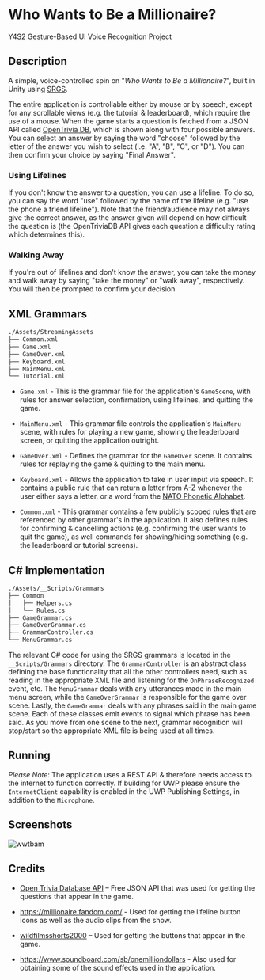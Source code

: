# Who Wants to Be a Millionaire?

Y4S2 Gesture-Based UI Voice Recognition Project

## Description

A simple, voice-controlled spin on "*Who Wants to Be a Millionaire?*", built in Unity using [SRGS](https://www.w3.org/TR/speech-grammar/).

The entire application is controllable either by mouse or by speech, except for any scrollable views (e.g. the tutorial & leaderboard), which require the use of a mouse. When the game starts a question is fetched from a JSON API called [OpenTrivia DB](https://opentdb.com/api_config.php), which is shown along with four possible answers. You can select an answer by saying the word "choose" followed by the letter of the answer you wish to select (i.e. "A", "B", "C", or "D"). You can then confirm your choice by saying "Final Answer".

### Using Lifelines

If you don't know the answer to a question, you can use a lifeline. To do so, you can say the word "use" followed by the name of the lifeline (e.g. "use the phone a friend lifeline"). Note that the friend/audience may not always give the correct answer, as the answer given will depend on how difficult the question is (the OpenTriviaDB API gives each question a difficulty rating which determines this).

### Walking Away

If you're out of lifelines and don't know the answer, you can take the money and walk away by saying "take the money" or "walk away", respectively. You will then be prompted to confirm your decision.

## XML Grammars

```sh
./Assets/StreamingAssets
├── Common.xml
├── Game.xml
├── GameOver.xml
├── Keyboard.xml
├── MainMenu.xml
└── Tutorial.xml
```

- `Game.xml` - This is the grammar file for the application's `GameScene`, with rules for answer selection, confirmation, using lifelines, and quitting the game.

- `MainMenu.xml` - This grammar file controls the application's `MainMenu` scene, with rules for playing a new game, showing the leaderboard screen, or quitting the application outright.

- `GameOver.xml` - Defines the grammar for the `GameOver` scene. It contains rules for replaying the game & quitting to the main menu.

- `Keyboard.xml` - Allows the application to take in user input via speech. It contains a public rule that can return a letter from A-Z whenever the user either says a letter, or a word from the [NATO Phonetic Alphabet](https://en.wikipedia.org/w/index.php?title=NATO_phonetic_alphabet).

- `Common.xml` - This grammar contains a few publicly scoped rules that are referenced by other grammar's in the application. It also defines rules for confirming & cancelling actions (e.g. confirming the user wants to quit the game), as well commands for showing/hiding something (e.g. the leaderboard or tutorial screens).

## C# Implementation

```sh
./Assets/__Scripts/Grammars
├── Common
│   ├── Helpers.cs
│   └── Rules.cs
├── GameGrammar.cs
├── GameOverGrammar.cs
├── GrammarController.cs
└── MenuGrammar.cs
```

The relevant C# code for using the SRGS grammars is located in the `__Scripts/Grammars` directory. The `GrammarController` is an abstract class defining the base functionality that all the other controllers need, such as reading in the appropriate XML file and listening for the `OnPhraseRecognized` event, etc. The `MenuGrammar` deals with any utterances made in the main menu screen, while the `GameOverGrammar` is responsible for the game over scene. Lastly, the `GameGrammar` deals with any phrases said in the main game scene. Each of these classes emit events to signal which phrase has been said. As you move from one scene to the next, grammar recognition will stop/start so the appropriate XML file is being used at all times.

## Running

*Please Note*: The application uses a REST API & therefore needs access to the internet to function correctly. If building for UWP please ensure the `InternetClient` capability is enabled in the UWP Publishing Settings, in addition to the `Microphone`.

## Screenshots

![wwtbam](https://user-images.githubusercontent.com/37158241/116442972-054edc80-a84b-11eb-812c-8089d2bcd42d.png)

## Credits

- [Open Trivia Database API](https://opentdb.com/api_config.php) – Free JSON API that was used for getting the questions that appear in the game.

- https://millionaire.fandom.com/ - Used for getting the lifeline button icons as well as the audio clips from the show.

- [wildfilmsshorts2000](https://millionairefans.net/thread/3665/international-millionaire-graphics) – Used for getting the buttons that appear in the game.

- https://www.soundboard.com/sb/onemilliondollars - Also used for obtaining some of the sound effects used in the application.
